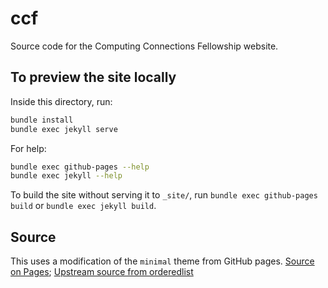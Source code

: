 # ccf

Source code for the Computing Connections Fellowship website.

## To preview the site locally

Inside this directory, run:
```bash
bundle install
bundle exec jekyll serve
```

For help:
```bash
bundle exec github-pages --help
bundle exec jekyll --help
```

To build the site without serving it to `_site/`, run `bundle exec github-pages build` or `bundle exec jekyll build`.

## Source

This uses a modification of the `minimal` theme from GitHub pages. [Source on Pages](https://github.com/pages-themes/minimal/blob/master/_layouts/default.html); [Upstream source from orderedlist](https://github.com/orderedlist/minimal/blob/master/index.html)

